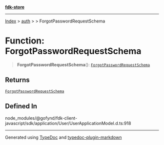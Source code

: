 [**fdk-store**](../../../README.md)
***

[Index](../../../API.md) > [auth](../../README.md) > [<internal>](../README.md) > ForgotPasswordRequestSchema

# Function: ForgotPasswordRequestSchema

> **ForgotPasswordRequestSchema**(): [`ForgotPasswordRequestSchema`](../type-aliases/type-alias.ForgotPasswordRequestSchema.md)

## Returns

[`ForgotPasswordRequestSchema`](../type-aliases/type-alias.ForgotPasswordRequestSchema.md)

## Defined In

node\_modules/@gofynd/fdk-client-javascript/sdk/application/User/UserApplicationModel.d.ts:918

***
Generated using [TypeDoc](https://typedoc.org/) and [typedoc-plugin-markdown](https://www.npmjs.com/package/typedoc-plugin-markdown)

